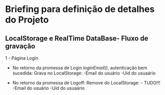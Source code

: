 # Briefing para definição de detalhes do Projeto

## LocalStorage e RealTime DataBase- Fluxo de gravação

1 - Página Login

* No retorno da promessa de Login _loginEmail()_, autenticação bem sucedida:
    Grava no LocalStorage:
        -Email do usuário
        -Uid do usuaário

* No retorno da promessa de Logoff:
    Remove do LocalStorage:
        - TUDO!!!
        -Email do usuário
        -Uid do usuaário